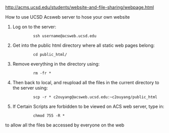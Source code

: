 

http://acms.ucsd.edu/students/website-and-file-sharing/webpage.html

How to use UCSD Acsweb server to hose your own website

1. Log on to the server:

                ssh username@acsweb.ucsd.edu

2. Get into the public html directory where all static web pages belong:

                cd public_html/

3. Remove everything in the directory using:

                rm -fr *

4. Then back to local, and reupload all the files in the current directory to the server using:

                scp -r * c2ouyang@acsweb.ucsd.edu:~c2ouyang/public_html


5. If Certain Scripts are forbidden to be viewed on ACS web server, type in: 

                chmod 755 -R *

to allow all the files be accessed by everyone on the web
